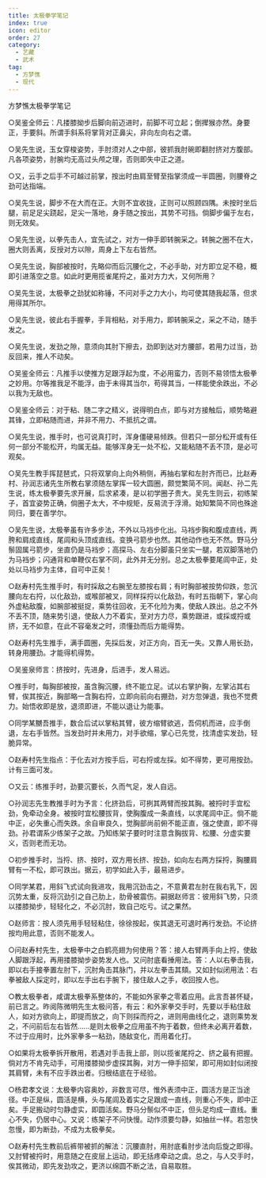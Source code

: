 ```yaml
---
title: 太极拳学笔记
index: true
icon: editor
order: 27
category:
  - 艺藏
  - 武术
tag:
  - 方梦憔
  - 现代
---
```


方梦憔太极拳学笔记  

○吴鉴全师云：凡搂膝拗步后脚向前迈进时，前脚不可立起；倒撵猴亦然。身要正，手要斜。所谓手斜系将掌背对正鼻尖，非向左向右之谓。  

○吴先生说，玉女穿梭姿势，手肘须对人之中部，彼抓我肘碗即翻肘挤对方腹部。凡各项姿势，肘腕均无高过头颅之理，否则即失中正之道。  

○又，云手之后手不可越过前掌，按出时由肩至臂至指掌须成一半圆圈，则腰脊之劲可达指端。  

○吴先生说，脚步不在大而在正。大则不宜收拢，正则可以照顾四隅。未按时坐后腿，前足足尖跷起，足尖一落地，身手随之按出，其势不可挡。倘脚步偏于左右，则无效矣。  

○吴先生说，以拳先击人，宜先试之，对方一伸手即转腕采之。转腕之圈不在大，圈大则丢离，反授对方以隙，周身上下左右皆然。  

○吴先生说，胸部被按时，先略仰而后沉腰化之，不必手助，对方即立足不稳，概即引进落空之意。如此时更用揽雀尾捋之，虽对方力大，又何所用？  

○吴先生说，太极拳之劲犹如称锤，不问对手之力大小，均可使其随我起落，但求用得其所尔。  

○吴先生说，彼此右手握拳，手背相粘，对手用力，即转腕采之，采之不动，随手发之。  

○吴先生说，发劲之隙，意须向其肘下擦去，劲即到达对方腰部，若用力过当，劲反回来，推人不动矣。  

○吴鉴全师云：凡推手以使推方足跟浮起为度，不必用蛮力，否则不易领悟太极拳之妙用。尔等推我足不能浮，由于未得其当尔，苟得其当，一样能使余跌出，不必以我为无敌也。  

○吴鉴全师云：对于粘、随二字之精义，说得明白点，即与对方接触后，顺势略避其锋，立即粘随而进，并非不用力、不抵抗之谓。  

○吴先生说，推手时，也可说真打时，浑身僵硬易倾跌。但若只一部分松开或有任何一部分不能松开，均属无益。能够浑身无一处不松，又能粘随不丢不顶，是必可观矣。  

○吴先生教手挥琵琶式，只将双掌向上向外稍侧，再抽右掌和左肘齐而已，比赵寿村、孙润志诸先生所教右掌须随左掌挥一较大圆圈，颇觉繁简不同。闻赵、孙二先生说，练太极拳要先求开展，后求紧凑，是以初学圈子贵大。吴先生则云，初练架子，首宜姿势正确，倘圈子太大，不中规矩，反易流于浮滑。始知繁简不同也殊途同归，要在善学尔。  

○吴先生说，太极拳虽有许多步法，不外以马裆步化出。马裆步胸和腹成直线，两胯和肩成直线，尾闾和头顶成直线。变换弓箭步也然。其他动作也无不然。野马分鬃固属弓箭步，坐直仍是马裆步；高探马、左右分脚虽只坐实一腿，若双脚落地仍为马裆步；闪通背和单鞭仅右掌不同，此外并无分别。总之太极拳要尾闾中正，处处以马裆步为主体，自可中正矣！  

○赵寿村先生推手时，有时採敌之右腕至左膝按右肩；有时胸部被按势仰跌，忽沉腰向左右捋，以化敌劲，或喉部被叉，同样採捋以化敌劲，有时五指朝下，掌心向外虚粘敌腹，如腕部被挺捉，乘势往回收，无不化险为夷，使敌人跌出。总之不外不丢不顶，随来势引退，使敌人力不着实，至对方力尽，乘势跟进，或採或捋或挤，无不如意，在此不容毫发之时，须懂劲而后方能得势。  

○赵寿村先生推手，满手圆圈，先採后发，对正方向，百无一失。又靠人用长劲，转身用腰劲。才能得机得势。  

○吴鉴泉师言：挤按时，先进身，后进手，发人易远。  

○推手时，每胸部被按，虽含胸沉腰，终不能立足。试以右掌护胸，左掌沾其右臂，俟其按近，胸部略一含胸右捋，立即向前向右掤劲，对方忽弹退，我也不觉费力。始悟收即是放，退须即进，不能以退让为能事。  

○同学某嬲吾推手，数合后试以掌粘其臂，彼方缩臂欲逃，吾伺机而进，应手倒退，左右手皆然。当发劲时并未用力，对手欲缩，掌心已先觉，找清虚实发劲，轻脆异常。  

○赵寿村先生指点：于化去对方按手后，可右捋或左採。如不得势，更可用按劲。计有三面可发。  

○又云：练推手时，劲要沉要长，久而气足，发人自远。  

○孙润志先生教推手时为予言：化挤劲后，可挒其两臂而按其胸。被捋时手宜松劲，免牵动全身。被按时宜松腰拔背，使胸腹成一条直线，以求尾闾中正。倘不能中正，必失重心而失跌。余自审良久，觉胸部尚前俯不能正直，强之使直，即不得劲。孙君谓系少练架子之故。乃知练架子要时时注意含胸拔背、松腰、分虚实要义，否则老而无功。  

○初步推手时，当捋、挤、按时，双方用长挤、按劲，如向左右两方採捋，胸腰肩臂有一不松，即可跌出。据云，初学如此入手，最易进步。  

○同学某君，用斜飞式试向我进攻，我用沉劲击之，不意黄君左肘在我右乳下，因沉势太重，反将沉劲引之自己肋上，肋骨被震伤。嗣据赵师言：彼用斜飞势，只须以搂膝拗步，轻轻化之，不必沉肘，致自己吃亏。试之果然。  

○赵师言：按人须先用手轻轻粘住，徐徐按起，俟其退无可退时再行发劲。不论挤按均用此意，否则不能发人。  

○问赵寿村先生，太极拳中之白鹤亮翅为何使用？答：接人右臂两手向上捋，使敌人脚跟浮起，再用搂膝拗步姿势发人也。又问肘底看捶用法。答：人以右拳击我，即以右手接拳置左肘下，沉肘角击其脉门，并以左拳击其頦。又如封似闭用法：右拳被敌人採定时，即以左手出右手腕下，接住敌人之手，收回按人也。  

○教太极拳者，咸谓太极拳系整体的，不能如外家拳之零着应用。此言吾甚怀疑，前已言之。昨阅陈微明先生太极问答，有云：和外家拳交手时，先要以手粘住敌人，如对方欲向上，即提而放之，向下则採而捋之，进则用曲线化之，退则乘势发之，不问前后左右皆然......是则太极拳之应用虽不拘于着数，但终未必离开着数，不过于应用时，比外家拳多一粘劲，随敌变化，而用着化打。  

○如果将太极拳拆开散用，若遇对手击我上部，则以揽雀尾捋之、挤之最有把握。倘对方不肯先动手，可用搂膝拗步虚探其胸，对方一伸手招架，即可用如封似闭按其肩臂，未有不应手跌出者。归根结底在于经验。  

○杨君孝文说：太极拳内容奥妙，非数言可尽，惟外表须中正，圆活方是正当途径。中正是纵，圆活是横，头与尾闾及着实之足跟成一直线，则重心不失，即中正矣。手足搬动时匀静虚实，即圆活矣。野马分鬃似不中正，但头足均成一直线。重心不失，仍居中心。又说：练架子不问快慢。动作须要匀静，如抽丝一样。若忽快忽慢，即为断劲，不成为太极拳矣。  

○赵寿村先生教前后裤带被抓的解法：沉腰直肘，用肘底看肘步法向后旋之即得。又肘臂被捋时，用意随之在皮层上运动，即无括疼牵动之虞。总之，与人交手时，俟其微动，即先发劲攻之，更济以绵圆不断之法，自易取胜。  
